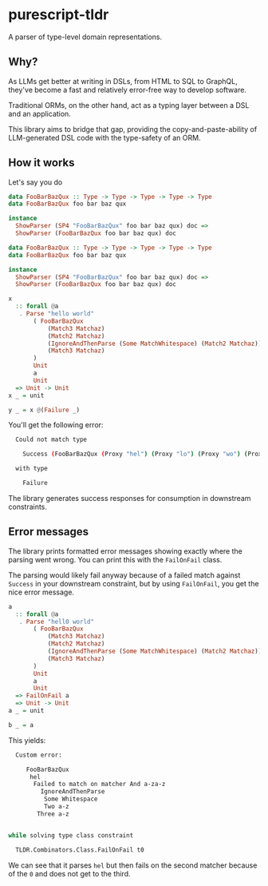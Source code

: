 # purescript-tldr

A parser of type-level domain representations.

## Why?

As LLMs get better at writing in DSLs, from HTML to SQL to GraphQL, they've become a fast and relatively error-free way to develop software.

Traditional ORMs, on the other hand, act as a typing layer between a DSL and an application.

This library aims to bridge that gap, providing the copy-and-paste-ability of LLM-generated DSL code with the type-safety of an ORM.

## How it works

Let's say you do

```purescript
data FooBarBazQux :: Type -> Type -> Type -> Type -> Type
data FooBarBazQux foo bar baz qux

instance
  ShowParser (SP4 "FooBarBazQux" foo bar baz qux) doc =>
  ShowParser (FooBarBazQux foo bar baz qux) doc

data FooBarBazQux :: Type -> Type -> Type -> Type -> Type
data FooBarBazQux foo bar baz qux

instance
  ShowParser (SP4 "FooBarBazQux" foo bar baz qux) doc =>
  ShowParser (FooBarBazQux foo bar baz qux) doc

x
  :: forall @a
   . Parse "hello world"
       ( FooBarBazQux
           (Match3 Matchaz)
           (Match2 Matchaz)
           (IgnoreAndThenParse (Some MatchWhitespace) (Match2 Matchaz))
           (Match3 Matchaz)
       )
       Unit
       a
       Unit
  => Unit -> Unit
x _ = unit

y _ = x @(Failure _)
```

You'll get the following error:

```bash
  Could not match type

    Success (FooBarBazQux (Proxy "hel") (Proxy "lo") (Proxy "wo") (Proxy "rld"))

  with type

    Failure
```

The library generates success responses for consumption in downstream constraints.

## Error messages

The library prints formatted error messages showing exactly where the parsing went wrong. You can print this with the `FailOnFail` class.

The parsing would likely fail anyway because of a failed match against `Success` in your downstream constraint, but by using `FailOnFail`, you get the nice error message.

```purescript
a
  :: forall @a
   . Parse "hell0 world"
       ( FooBarBazQux
           (Match3 Matchaz)
           (Match2 Matchaz)
           (IgnoreAndThenParse (Some MatchWhitespace) (Match2 Matchaz))
           (Match3 Matchaz)
       )
       Unit
       a
       Unit
  => FailOnFail a
  => Unit -> Unit
a _ = unit

b _ = a
```

This yields:

```bash
  Custom error:

     FooBarBazQux
      hel
       Failed to match on matcher And a-za-z
         IgnoreAndThenParse
          Some Whitespace
          Two a-z
        Three a-z


while solving type class constraint

  TLDR.Combinators.Class.FailOnFail t0
```

We can see that it parses `hel` but then fails on the second matcher because of the `0` and does not get to the third.